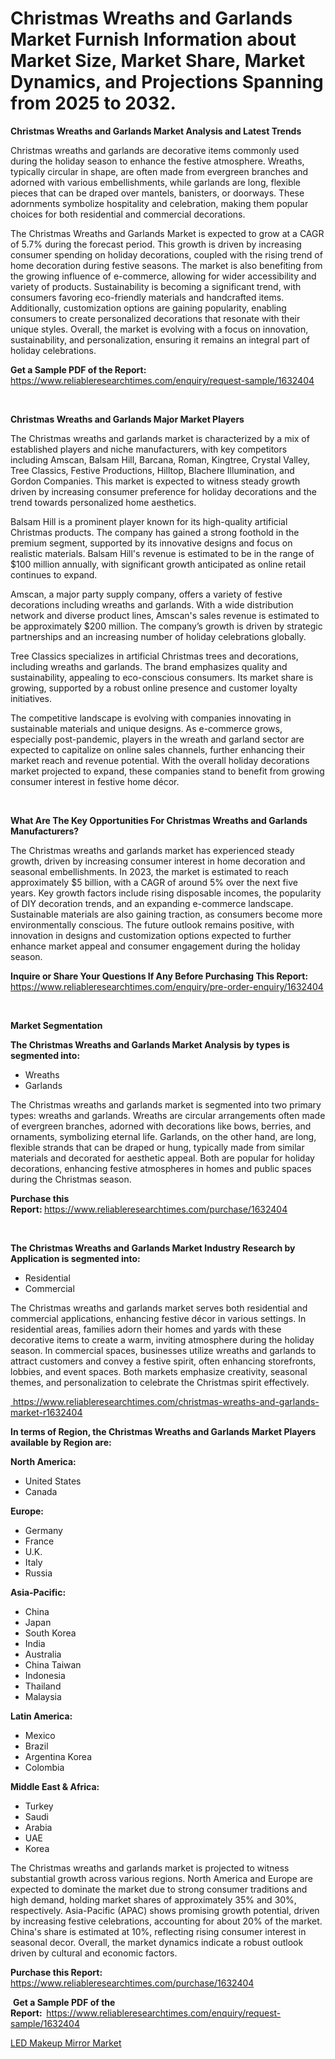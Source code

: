<p><h1>Christmas Wreaths and Garlands Market Furnish Information about Market Size, Market Share, Market Dynamics, and Projections Spanning from 2025 to 2032.</h1></p><p><strong>Christmas Wreaths and Garlands Market Analysis and Latest Trends</strong></p>
<p><p>Christmas wreaths and garlands are decorative items commonly used during the holiday season to enhance the festive atmosphere. Wreaths, typically circular in shape, are often made from evergreen branches and adorned with various embellishments, while garlands are long, flexible pieces that can be draped over mantels, banisters, or doorways. These adornments symbolize hospitality and celebration, making them popular choices for both residential and commercial decorations.</p><p>The Christmas Wreaths and Garlands Market is expected to grow at a CAGR of 5.7% during the forecast period. This growth is driven by increasing consumer spending on holiday decorations, coupled with the rising trend of home decoration during festive seasons. The market is also benefiting from the growing influence of e-commerce, allowing for wider accessibility and variety of products. Sustainability is becoming a significant trend, with consumers favoring eco-friendly materials and handcrafted items. Additionally, customization options are gaining popularity, enabling consumers to create personalized decorations that resonate with their unique styles. Overall, the market is evolving with a focus on innovation, sustainability, and personalization, ensuring it remains an integral part of holiday celebrations.</p></p>
<p><strong>Get a Sample PDF of the Report:&nbsp;</strong> <a href="https://www.reliableresearchtimes.com/enquiry/request-sample/1632404?utm_campaign=2405&utm_medium=2&utm_source=Github&utm_content=ia&utm_term=08022025&utm_id=christmas-wreaths-and-garlands">https://www.reliableresearchtimes.com/enquiry/request-sample/1632404</a></p>
<p>&nbsp;</p>
<p><strong>Christmas Wreaths and Garlands Major Market Players</strong></p>
<p><p>The Christmas wreaths and garlands market is characterized by a mix of established players and niche manufacturers, with key competitors including Amscan, Balsam Hill, Barcana, Roman, Kingtree, Crystal Valley, Tree Classics, Festive Productions, Hilltop, Blachere Illumination, and Gordon Companies. This market is expected to witness steady growth driven by increasing consumer preference for holiday decorations and the trend towards personalized home aesthetics.</p><p>Balsam Hill is a prominent player known for its high-quality artificial Christmas products. The company has gained a strong foothold in the premium segment, supported by its innovative designs and focus on realistic materials. Balsam Hill's revenue is estimated to be in the range of $100 million annually, with significant growth anticipated as online retail continues to expand.</p><p>Amscan, a major party supply company, offers a variety of festive decorations including wreaths and garlands. With a wide distribution network and diverse product lines, Amscan's sales revenue is estimated to be approximately $200 million. The company’s growth is driven by strategic partnerships and an increasing number of holiday celebrations globally.</p><p>Tree Classics specializes in artificial Christmas trees and decorations, including wreaths and garlands. The brand emphasizes quality and sustainability, appealing to eco-conscious consumers. Its market share is growing, supported by a robust online presence and customer loyalty initiatives.</p><p>The competitive landscape is evolving with companies innovating in sustainable materials and unique designs. As e-commerce grows, especially post-pandemic, players in the wreath and garland sector are expected to capitalize on online sales channels, further enhancing their market reach and revenue potential. With the overall holiday decorations market projected to expand, these companies stand to benefit from growing consumer interest in festive home décor.</p></p>
<p>&nbsp;</p>
<p><strong>What Are The Key Opportunities For Christmas Wreaths and Garlands Manufacturers?</strong></p>
<p><p>The Christmas wreaths and garlands market has experienced steady growth, driven by increasing consumer interest in home decoration and seasonal embellishments. In 2023, the market is estimated to reach approximately $5 billion, with a CAGR of around 5% over the next five years. Key growth factors include rising disposable incomes, the popularity of DIY decoration trends, and an expanding e-commerce landscape. Sustainable materials are also gaining traction, as consumers become more environmentally conscious. The future outlook remains positive, with innovation in designs and customization options expected to further enhance market appeal and consumer engagement during the holiday season.</p></p>
<p><strong>Inquire or Share Your Questions If Any Before Purchasing This Report:</strong> <a href="https://www.reliableresearchtimes.com/enquiry/pre-order-enquiry/1632404?utm_campaign=2405&utm_medium=2&utm_source=Github&utm_content=ia&utm_term=08022025&utm_id=christmas-wreaths-and-garlands">https://www.reliableresearchtimes.com/enquiry/pre-order-enquiry/1632404</a></p>
<p>&nbsp;</p>
<p><strong>Market Segmentation</strong></p>
<p><strong>The Christmas Wreaths and Garlands Market Analysis by types is segmented into:</strong></p>
<p><ul><li>Wreaths</li><li>Garlands</li></ul></p>
<p><p>The Christmas wreaths and garlands market is segmented into two primary types: wreaths and garlands. Wreaths are circular arrangements often made of evergreen branches, adorned with decorations like bows, berries, and ornaments, symbolizing eternal life. Garlands, on the other hand, are long, flexible strands that can be draped or hung, typically made from similar materials and decorated for aesthetic appeal. Both are popular for holiday decorations, enhancing festive atmospheres in homes and public spaces during the Christmas season.</p></p>
<p><strong>Purchase this Report:&nbsp;</strong><a href="https://www.reliableresearchtimes.com/purchase/1632404?utm_campaign=2405&utm_medium=2&utm_source=Github&utm_content=ia&utm_term=08022025&utm_id=christmas-wreaths-and-garlands">https://www.reliableresearchtimes.com/purchase/1632404</a></p>
<p>&nbsp;</p>
<p><strong>The Christmas Wreaths and Garlands Market Industry Research by Application is segmented into:</strong></p>
<p><ul><li>Residential</li><li>Commercial</li></ul></p>
<p><p>The Christmas wreaths and garlands market serves both residential and commercial applications, enhancing festive décor in various settings. In residential areas, families adorn their homes and yards with these decorative items to create a warm, inviting atmosphere during the holiday season. In commercial spaces, businesses utilize wreaths and garlands to attract customers and convey a festive spirit, often enhancing storefronts, lobbies, and event spaces. Both markets emphasize creativity, seasonal themes, and personalization to celebrate the Christmas spirit effectively.</p></p>
<p><a href="https://www.reliableresearchtimes.com/christmas-wreaths-and-garlands-market-r1632404?utm_campaign=2405&utm_medium=2&utm_source=Github&utm_content=ia&utm_term=08022025&utm_id=christmas-wreaths-and-garlands">&nbsp;https://www.reliableresearchtimes.com/christmas-wreaths-and-garlands-market-r1632404</a></p>
<p><strong>In terms of Region, the Christmas Wreaths and Garlands Market Players available by Region are:</strong></p>
<p>
    <p> <strong> North America: </strong>
        <ul>
            <li>United States</li>
            <li>Canada</li>
        </ul>
        </p> 
    <p> <strong> Europe: </strong>
        <ul>
            <li>Germany</li>
            <li>France</li>
            <li>U.K.</li>
            <li>Italy</li>
            <li>Russia</li>
        </ul>
        </p> 
    <p> <strong> Asia-Pacific: </strong>
        <ul>
            <li>China</li>
            <li>Japan</li>
            <li>South Korea</li>
            <li>India</li>
            <li>Australia</li>
            <li>China Taiwan</li>
            <li>Indonesia</li>
            <li>Thailand</li>
            <li>Malaysia</li>
        </ul>
        </p> 
    <p> <strong> Latin America: </strong>
        <ul>
            <li>Mexico</li>
            <li>Brazil</li>
            <li>Argentina Korea</li>
            <li>Colombia</li>
        </ul>
        </p> 
    <p> <strong> Middle East & Africa: </strong>
        <ul>
            <li>Turkey</li>
            <li>Saudi</li>
            <li>Arabia</li>
            <li>UAE</li>
            <li>Korea</li>
        </ul>
    </p>
    </p>
<p><p>The Christmas wreaths and garlands market is projected to witness substantial growth across various regions. North America and Europe are expected to dominate the market due to strong consumer traditions and high demand, holding market shares of approximately 35% and 30%, respectively. Asia-Pacific (APAC) shows promising growth potential, driven by increasing festive celebrations, accounting for about 20% of the market. China's share is estimated at 10%, reflecting rising consumer interest in seasonal decor. Overall, the market dynamics indicate a robust outlook driven by cultural and economic factors.</p></p>
<p><strong>Purchase this Report: </strong><a href="https://www.reliableresearchtimes.com/purchase/1632404?utm_campaign=2405&utm_medium=2&utm_source=Github&utm_content=ia&utm_term=08022025&utm_id=christmas-wreaths-and-garlands">https://www.reliableresearchtimes.com/purchase/1632404</a></p>
<p>&nbsp;<strong>Get a Sample PDF of the Report:&nbsp;&nbsp;</strong><a href="https://www.reliableresearchtimes.com/enquiry/request-sample/1632404?utm_campaign=2405&utm_medium=2&utm_source=Github&utm_content=ia&utm_term=08022025&utm_id=christmas-wreaths-and-garlands">https://www.reliableresearchtimes.com/enquiry/request-sample/1632404</a></p>
<p><strong></strong></p>
<p><p><a href="https://github.com/boitafbg/Market-Research-Report-List-1/blob/main/led-makeup-mirror-market.md?utm_campaign=2405&utm_medium=2&utm_source=Github&utm_content=ia&utm_term=08022025&utm_id=christmas-wreaths-and-garlands">LED Makeup Mirror Market</a></p></p>
